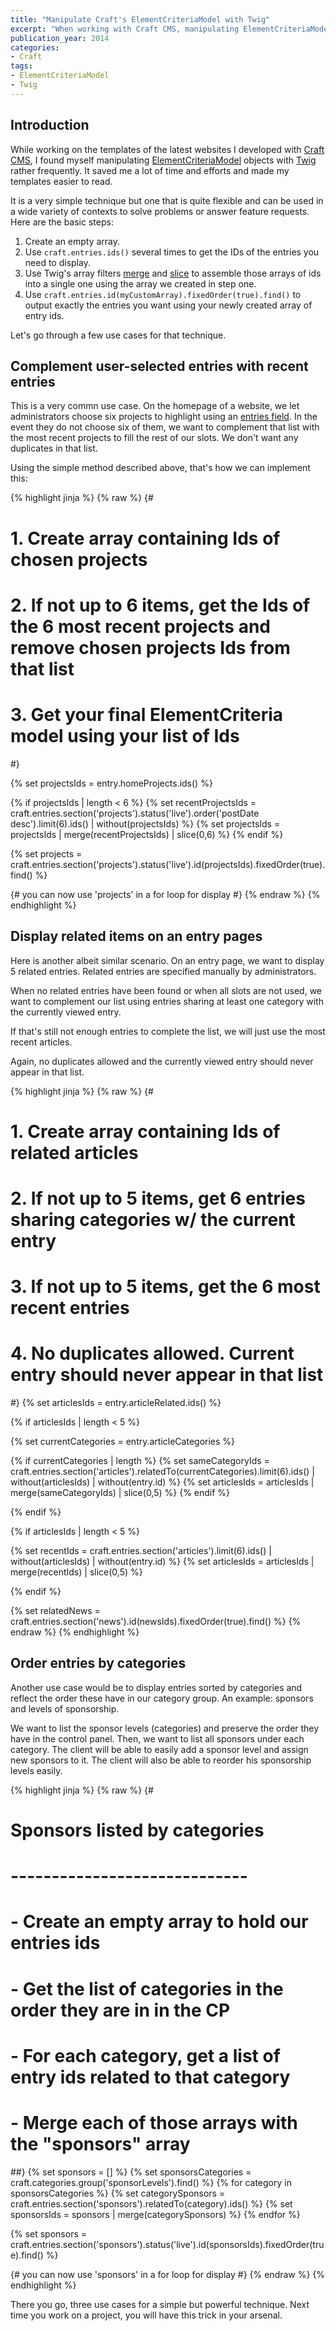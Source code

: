 ```yaml
---
title: "Manipulate Craft's ElementCriteriaModel with Twig"
excerpt: "When working with Craft CMS, manipulating ElementCriteriaModel with Twig makes for leaner and meaner templates. Relatively complex functionalities can also be created pretty easily."
publication_year: 2014
categories:
- Craft
tags:
- ElementCriteriaModel
- Twig
---
```


## Introduction

While working on the templates of the latest websites I developed with [Craft CMS](http://buildwithcraft.com/), I found myself manipulating [ElementCriteriaModel](http://buildwithcraft.com/docs/templating/elementcriteriamodel) objects with [Twig](http://twig.sensiolabs.org/) rather frequently. It saved me a lot of time and efforts and made my templates easier to read.

It is a very simple technique but one that is quite flexible and can be used in a wide variety of contexts to solve problems or answer feature requests. Here are the basic steps:

1. Create an empty array.
2. Use `craft.entries.ids()` several times to get the IDs of the entries you need to display.
3. Use Twig's array filters [merge](http://twig.sensiolabs.org/doc/filters/merge.html) and [slice](http://twig.sensiolabs.org/doc/filters/slice.html) to assemble those arrays of ids into a single one using the array we created in step one.
4. Use `craft.entries.id(myCustomArray).fixedOrder(true).find()` to output exactly the entries you want using your newly created array of entry ids.

Let's go through a few use cases for that technique.

## Complement user-selected entries with recent entries

This is a very commn use case. On the homepage of a website, we let administrators choose six projects to highlight using an [entries field](http://buildwithcraft.com/docs/entries-fields). In the event they do not choose six of them, we want to complement that list with the most recent projects to fill the rest of our slots. We don't want any duplicates in that list.

Using the simple method described above, that's how we can implement this:

{% highlight jinja %}
{% raw %}
{#
 # 1. Create array containing Ids of chosen projects
 # 2. If not up to 6 items, get the Ids of the 6 most recent projects and remove chosen projects Ids from that list
 # 3. Get your final ElementCriteria model using your list of Ids
#}

{% set projectsIds = entry.homeProjects.ids() %}

{% if projectsIds | length < 6 %}
    {% set recentProjectsIds = craft.entries.section('projects').status('live').order('postDate desc').limit(6).ids() | without(projectsIds) %}
    {% set projectsIds = projectsIds | merge(recentProjectsIds) | slice(0,6) %}
{% endif %}

{% set projects = craft.entries.section('projects').status('live').id(projectsIds).fixedOrder(true).find() %}

{# you can now use 'projects' in a for loop for display #}
{% endraw %}
{% endhighlight %}

## Display related items on an entry pages

Here is another albeit similar scenario. On an entry page, we want to display 5 related entries. Related entries are specified manually by administrators.

When no related entries have been found or when all slots are not used, we want to complement our list using entries sharing at least one category with the currently viewed entry.

If that's still not enough entries to complete the list, we will just use the most recent articles.

Again, no duplicates allowed and the currently viewed entry should never appear in that list.

{% highlight jinja %}
{% raw %}
{#
 # 1. Create array containing Ids of related articles
 # 2. If not up to 5 items, get 6 entries sharing categories w/ the current entry
 # 3. If not up to 5 items, get the 6 most recent entries
 # 4. No duplicates allowed. Current entry should never appear in that list
#}
{% set articlesIds = entry.articleRelated.ids() %}

{% if articlesIds | length < 5 %}

  {% set currentCategories = entry.articleCategories %}

  {% if currentCategories | length %}
    {% set sameCategoryIds = craft.entries.section('articles').relatedTo(currentCategories).limit(6).ids() | without(articlesIds) | without(entry.id) %}
    {% set articlesIds = articlesIds | merge(sameCategoryIds) | slice(0,5) %}
  {% endif %}

{% endif %}

{% if articlesIds | length < 5 %}

  {% set recentIds = craft.entries.section('articles').limit(6).ids() | without(articlesIds) | without(entry.id) %}
  {% set articlesIds = articlesIds | merge(recentIds) | slice(0,5) %}

{% endif %}

{% set relatedNews = craft.entries.section('news').id(newsIds).fixedOrder(true).find() %}
{% endraw %}
{% endhighlight %}

## Order entries by categories

Another use case would be to display entries sorted by categories and reflect the order these have in our category group. An example: sponsors and levels of sponsorship.

We want to list the sponsor levels (categories) and preserve the order they have in the control panel. Then, we want to list all sponsors under each category. The client will be able to easily add a sponsor level and assign new sponsors to it. The client will also be able to reorder his sponsorship levels easily.

{% highlight jinja %}
{% raw %}
{#
 # Sponsors listed by categories
 # -----------------------------
 # - Create an empty array to hold our entries ids
 # - Get the list of categories in the order they are in in the CP
 # - For each category, get a list of entry ids related to that category
 # - Merge each of those arrays with the "sponsors" array
##}
{% set sponsors = [] %}
{% set sponsorsCategories = craft.categories.group('sponsorLevels').find() %}
{% for category in sponsorsCategories %}
  {% set categorySponsors = craft.entries.section('sponsors').relatedTo(category).ids() %}
  {% set sponsorsIds = sponsors | merge(categorySponsors) %}
{% endfor %}

{% set sponsors = craft.entries.section('sponsors').status('live').id(sponsorsIds).fixedOrder(true).find() %}

{# you can now use 'sponsors' in a for loop for display #}
{% endraw %}
{% endhighlight %}

There you go, three use cases for a simple but powerful technique. Next time you work on a project, you will have this trick in your arsenal.
